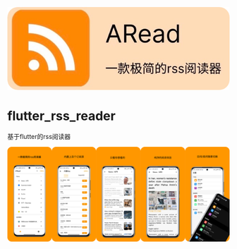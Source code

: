 ![flutter_rss_reader](https://github.com/lidary-byte/flutter_rss_reader/blob/main/ARead%20res/logo1.png)

# flutter_rss_reader

基于flutter的rss阅读器 

![截图](https://github.com/lidary-byte/flutter_rss_reader/blob/main/ARead%20res/screen.jpg)
 




 


